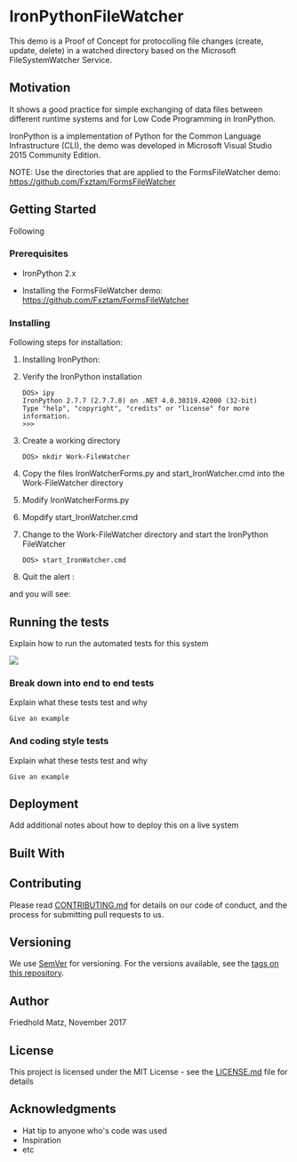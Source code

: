 # IronPythonFileWatcher

This demo is a Proof of Concept for protocolling file changes (create, update, delete) in a watched directory based on the Microsoft FileSystemWatcher Service.

## Motivation

It shows a good practice for simple exchanging of data files between different runtime systems and for Low Code Programming in IronPython.

IronPython is a implementation of Python for the Common Language Infrastructure (CLI), the demo was developed in Microsoft Visual Studio 2015 Community Edition.

NOTE: Use the directories that are applied to the FormsFileWatcher demo: https://github.com/Fxztam/FormsFileWatcher

## Getting Started

Following

### Prerequisites

- IronPython 2.x

- Installing the FormsFileWatcher demo: https://github.com/Fxztam/FormsFileWatcher

### Installing

Following steps for installation:

1. Installing IronPython: 

2. Verify the IronPython installation
    ```
    DOS> ipy
    IronPython 2.7.7 (2.7.7.0) on .NET 4.0.30319.42000 (32-bit)
    Type "help", "copyright", "credits" or "license" for more information.
    >>>
    ```

2. Create a working directory
    ```
    DOS> mkdir Work-FileWatcher
    ```

3. Copy the files IronWatcherForms.py and start_IronWatcher.cmd into the Work-FileWatcher directory

4. Modify IronWatcherForms.py

5. Mopdify start_IronWatcher.cmd

6. Change to the Work-FileWatcher directory and start the IronPython FileWatcher
    ```
    DOS> start_IronWatcher.cmd
    ```
7. Quit the alert :

and you will see:


## Running the tests

Explain how to run the automated tests for this system

<img src="http://www.fmatz.com/IronWatcher.gif">

### Break down into end to end tests

Explain what these tests test and why

```
Give an example
```

### And coding style tests

Explain what these tests test and why

```
Give an example
```

## Deployment

Add additional notes about how to deploy this on a live system

## Built With

## Contributing

Please read [CONTRIBUTING.md](https://gist.github.com/PurpleBooth/b24679402957c63ec426) for details on our code of conduct, and the process for submitting pull requests to us.

## Versioning

We use [SemVer](http://semver.org/) for versioning. For the versions available, see the [tags on this repository](https://github.com/your/project/tags). 

## Author

Friedhold Matz, November 2017

## License

This project is licensed under the MIT License - see the [LICENSE.md](LICENSE.md) file for details

## Acknowledgments

* Hat tip to anyone who's code was used
* Inspiration
* etc

